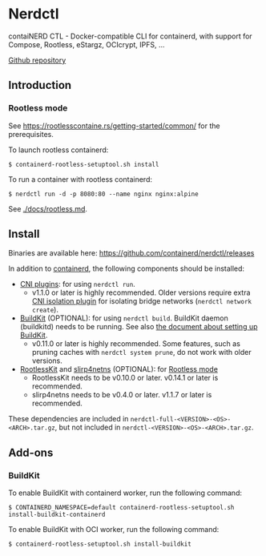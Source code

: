# Nerdctl

contaiNERD CTL - Docker-compatible CLI for containerd, with support for Compose, Rootless, eStargz, OCIcrypt, IPFS, ...

[Github repository](https://github.com/containerd/nerdctl/)

## Introduction

### Rootless mode

See https://rootlesscontaine.rs/getting-started/common/ for the prerequisites.

To launch rootless containerd:

```
$ containerd-rootless-setuptool.sh install
```

To run a container with rootless containerd:

```
$ nerdctl run -d -p 8080:80 --name nginx nginx:alpine
```

See [./docs/rootless.md](https://github.com/containerd/nerdctl/blob/main/docs/rootless.md).

## Install

Binaries are available here: https://github.com/containerd/nerdctl/releases

In addition to [containerd](https://github.com/containerd/containerd), the following components should be installed:

- [CNI plugins](https://github.com/containernetworking/plugins): for using `nerdctl run`.
  - v1.1.0 or later is highly recommended. Older versions require extra [CNI isolation plugin](https://github.com/AkihiroSuda/cni-isolation) for isolating bridge networks (`nerdctl network create`).
- [BuildKit](https://github.com/moby/buildkit) (OPTIONAL): for using `nerdctl build`. BuildKit daemon (buildkitd) needs to be running. See also [the document about setting up BuildKit](https://github.com/containerd/nerdctl/blob/main/docs/build.md).
  - v0.11.0 or later is highly recommended. Some features, such as pruning caches with `nerdctl system prune`, do not work with older versions.
- [RootlessKit](https://github.com/rootless-containers/rootlesskit) and [slirp4netns](https://github.com/rootless-containers/slirp4netns) (OPTIONAL): for [Rootless mode](https://github.com/containerd/nerdctl/blob/main/docs/rootless.md)
  - RootlessKit needs to be v0.10.0 or later. v0.14.1 or later is recommended.
  - slirp4netns needs to be v0.4.0 or later. v1.1.7 or later is recommended.

These dependencies are included in `nerdctl-full-<VERSION>-<OS>-<ARCH>.tar.gz`, but not included in `nerdctl-<VERSION>-<OS>-<ARCH>.tar.gz`.

## Add-ons

### BuildKit

To enable BuildKit with containerd worker, run the following command:

```
$ CONTAINERD_NAMESPACE=default containerd-rootless-setuptool.sh install-buildkit-containerd
```

To enable BuildKit with OCI worker, run the following command:

```
$ containerd-rootless-setuptool.sh install-buildkit
```
